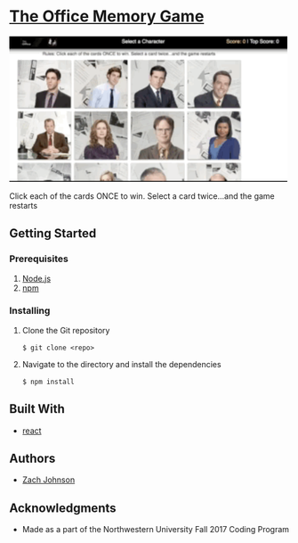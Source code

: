 # [The Office Memory Game](https://zachtjohnson01.github.io/TheOfficeMemoryGame/)


<img src="images/game_demo.gif?raw=true" alt="" width="500px" />

Click each of the cards ONCE to win. Select a card twice...and the game restarts


## Getting Started


### Prerequisites

1. [Node.js](https://nodejs.org/en/)
2. [npm](https://www.npmjs.com/get-npm)

### Installing

1. Clone the Git repository

   ```
   $ git clone <repo>
   ```
2. Navigate to the directory and install the dependencies 
   ```
   $ npm install
   ```

## Built With 

* [react](https://reactjs.org/)

## Authors

* [Zach Johnson](https://github.com/zachtjohnson01)

## Acknowledgments

* Made as a part of the Northwestern University Fall 2017 Coding Program